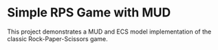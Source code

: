 # Simple RPS Game with MUD

This project demonstrates a MUD and ECS model implementation of the classic Rock-Paper-Scissors game.
